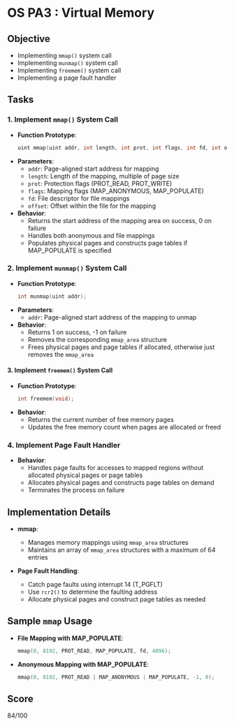 # OS PA3 : Virtual Memory

## Objective

- Implementing `mmap()` system call
- Implementing `munmap()` system call
- Implementing `freemem()` system call
- Implementing a page fault handler

## Tasks

### 1. Implement `mmap()` System Call

- **Function Prototype**: 
  ```c
  uint mmap(uint addr, int length, int prot, int flags, int fd, int offset);
  ```
- **Parameters**:
  - `addr`: Page-aligned start address for mapping
  - `length`: Length of the mapping, multiple of page size
  - `prot`: Protection flags (PROT_READ, PROT_WRITE)
  - `flags`: Mapping flags (MAP_ANONYMOUS, MAP_POPULATE)
  - `fd`: File descriptor for file mappings
  - `offset`: Offset within the file for the mapping
- **Behavior**:
  - Returns the start address of the mapping area on success, 0 on failure
  - Handles both anonymous and file mappings
  - Populates physical pages and constructs page tables if MAP_POPULATE is specified

### 2. Implement `munmap()` System Call

- **Function Prototype**: 
  ```c
  int munmap(uint addr);
  ```
- **Parameters**:
  - `addr`: Page-aligned start address of the mapping to unmap
- **Behavior**:
  - Returns 1 on success, -1 on failure
  - Removes the corresponding `mmap_area` structure
  - Frees physical pages and page tables if allocated, otherwise just removes the `mmap_area`

#### 3. Implement `freemem()` System Call

- **Function Prototype**: 
  ```c
  int freemem(void);
  ```
- **Behavior**:
  - Returns the current number of free memory pages
  - Updates the free memory count when pages are allocated or freed

### 4. Implement Page Fault Handler

- **Behavior**:
  - Handles page faults for accesses to mapped regions without allocated physical pages or page tables
  - Allocates physical pages and constructs page tables on demand
  - Terminates the process on failure

## Implementation Details

- **mmap**:
  - Manages memory mappings using `mmap_area` structures
  - Maintains an array of `mmap_area` structures with a maximum of 64 entries

- **Page Fault Handling**:
  - Catch page faults using interrupt 14 (T_PGFLT)
  - Use `rcr2()` to determine the faulting address
  - Allocate physical pages and construct page tables as needed

## Sample `mmap` Usage

- **File Mapping with MAP_POPULATE**:
  ```c
  mmap(0, 8192, PROT_READ, MAP_POPULATE, fd, 4096);
  ```
- **Anonymous Mapping with MAP_POPULATE**:
  ```c
  mmap(0, 8192, PROT_READ | MAP_ANONYMOUS | MAP_POPULATE, -1, 0);
  ```

## Score

84/100
